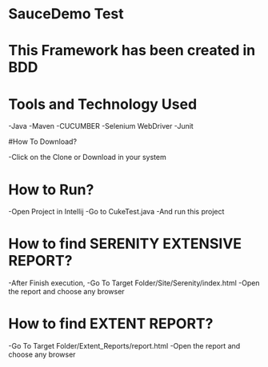 # SauceDemo Test

# This Framework has been created in BDD

# Tools and Technology Used

-Java
-Maven
-CUCUMBER
-Selenium WebDriver
-Junit

#How To Download?

-Click on the Clone or Download in your system

# How to Run?

-Open Project in Intellij
-Go to CukeTest.java
-And run this project

# How to find SERENITY EXTENSIVE REPORT?

-After Finish execution,
-Go To Target Folder/Site/Serenity/index.html
-Open the report and choose any browser

# How to find EXTENT REPORT?

-Go To Target Folder/Extent_Reports/report.html
-Open the report and choose any browser
